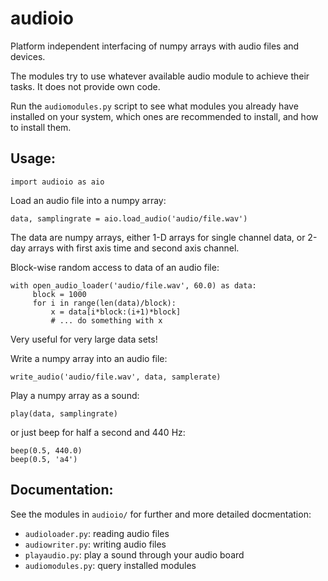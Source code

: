 # audioio
Platform independent interfacing of numpy arrays with audio files and devices.

The modules try to use whatever available audio module to achieve
their tasks. It does not provide own code.

Run the `audiomodules.py` script to see what modules you already have installed on your system,
which ones are recommended to install, and how to install them.

Usage:
------
```
import audioio as aio
```

Load an audio file into a numpy array:
```
data, samplingrate = aio.load_audio('audio/file.wav')
```
	
The data are numpy arrays, either 1-D arrays for single channel data,
or 2-day arrays with first axis time and second axis channel.

Block-wise random access to data of an audio file:
```
with open_audio_loader('audio/file.wav', 60.0) as data:
     block = 1000
     for i in range(len(data)/block):
     	 x = data[i*block:(i+1)*block]
     	 # ... do something with x
```
Very useful for very large data sets!

Write a numpy array into an audio file:
```
write_audio('audio/file.wav', data, samplerate)
```

Play a numpy array as a sound:
```
play(data, samplingrate)
```
or just beep for half a second and 440 Hz:
```
beep(0.5, 440.0)
beep(0.5, 'a4')
```

Documentation:
--------------
See the modules in `audioio/` for further and more detailed docmentation:
- `audioloader.py`: reading audio files
- `audiowriter.py`: writing audio files
- `playaudio.py`: play a sound through your audio board
- `audiomodules.py`: query installed modules
